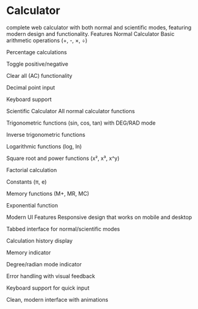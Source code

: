 # Calculator
complete web calculator with both normal and scientific modes, featuring modern design and functionality.
Features
Normal Calculator
Basic arithmetic operations (+, -, ×, ÷)

Percentage calculations

Toggle positive/negative

Clear all (AC) functionality

Decimal point input

Keyboard support

Scientific Calculator
All normal calculator functions

Trigonometric functions (sin, cos, tan) with DEG/RAD mode

Inverse trigonometric functions

Logarithmic functions (log, ln)

Square root and power functions (x², x³, x^y)

Factorial calculation

Constants (π, e)

Memory functions (M+, MR, MC)

Exponential function

Modern UI Features
Responsive design that works on mobile and desktop

Tabbed interface for normal/scientific modes

Calculation history display

Memory indicator

Degree/radian mode indicator

Error handling with visual feedback

Keyboard support for quick input

Clean, modern interface with animations
